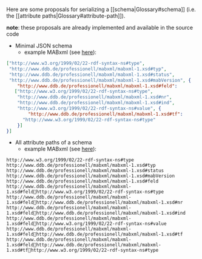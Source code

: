 Here are some proposals for serializing a [[schema|Glossary#schema]] (i.e. the [[attribute paths|Glossary#attribute-path]]).

__note__: these proposals are already implemented and available in the source code

* Minimal JSON schema
  * example MABxml (see [here](https://github.com/dswarm/dswarm/blob/builds/unstable/persistence/src/test/resources/mabxml_schema.json)):
```json
["http://www.w3.org/1999/02/22-rdf-syntax-ns#type", 
 "http://www.ddb.de/professionell/mabxml/mabxml-1.xsd#typ", 
 "http://www.ddb.de/professionell/mabxml/mabxml-1.xsd#status", 
 "http://www.ddb.de/professionell/mabxml/mabxml-1.xsd#mabVersion", {
    "http://www.ddb.de/professionell/mabxml/mabxml-1.xsd#feld": 
   ["http://www.w3.org/1999/02/22-rdf-syntax-ns#type", 
    "http://www.ddb.de/professionell/mabxml/mabxml-1.xsd#nr", 
    "http://www.ddb.de/professionell/mabxml/mabxml-1.xsd#ind",
    "http://www.w3.org/1999/02/22-rdf-syntax-ns#value", {
        "http://www.ddb.de/professionell/mabxml/mabxml-1.xsd#tf": 
      "http://www.w3.org/1999/02/22-rdf-syntax-ns#type"
    }]
}]
```

* All attribute paths of a schema
  * example MABxml (see [here](https://github.com/dswarm/dswarm/blob/builds/unstable/persistence/src/test/resources/schema_attribute_paths.txt)):
```
http://www.w3.org/1999/02/22-rdf-syntax-ns#type
http://www.ddb.de/professionell/mabxml/mabxml-1.xsd#typ
http://www.ddb.de/professionell/mabxml/mabxml-1.xsd#status
http://www.ddb.de/professionell/mabxml/mabxml-1.xsd#mabVersion
http://www.ddb.de/professionell/mabxml/mabxml-1.xsd#feld
http://www.ddb.de/professionell/mabxml/mabxml-1.xsd#feldhttp://www.w3.org/1999/02/22-rdf-syntax-ns#type
http://www.ddb.de/professionell/mabxml/mabxml-1.xsd#feldhttp://www.ddb.de/professionell/mabxml/mabxml-1.xsd#nr
http://www.ddb.de/professionell/mabxml/mabxml-1.xsd#feldhttp://www.ddb.de/professionell/mabxml/mabxml-1.xsd#ind
http://www.ddb.de/professionell/mabxml/mabxml-1.xsd#feldhttp://www.w3.org/1999/02/22-rdf-syntax-ns#value
http://www.ddb.de/professionell/mabxml/mabxml-1.xsd#feldhttp://www.ddb.de/professionell/mabxml/mabxml-1.xsd#tf
http://www.ddb.de/professionell/mabxml/mabxml-1.xsd#feldhttp://www.ddb.de/professionell/mabxml/mabxml-1.xsd#tfhttp://www.w3.org/1999/02/22-rdf-syntax-ns#type
```